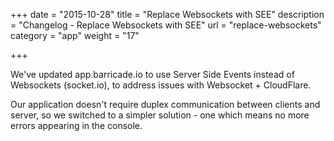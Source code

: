 +++
date = "2015-10-28"
title = "Replace Websockets with SEE"
description = "Changelog - Replace Websockets with SEE"
url = "replace-websockets"
category = "app"
weight = "17"

+++

We've updated app.barricade.io to use Server Side Events instead of Websockets (socket.io), to address issues with Websocket + CloudFlare.

Our application doesn't require duplex communication between clients and server, so we switched to a simpler solution - one which means no more errors appearing in the console.
